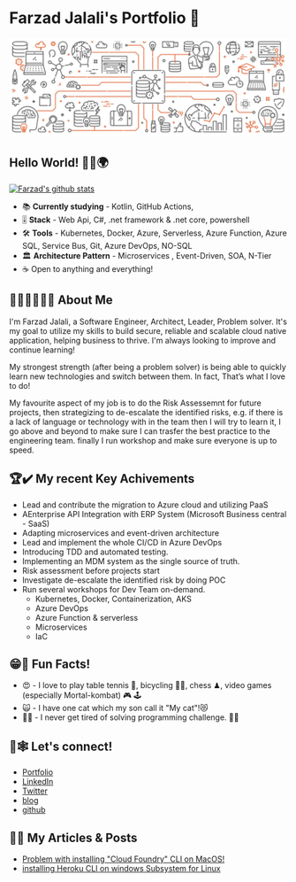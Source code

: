 # Farzad Jalali's Portfolio  📇

![Banner Image](https://raw.githubusercontent.com/farzad-cv/farzad-cv.github.io/main/what-is-container-orchestration.jpg)
## Hello World! 🙋‍♂️🌍

[![Farzad's github stats](https://github-readme-stats.vercel.app/api?username=Farzad-Jalali&&hide=stars,contribs,issues&show_icons=true&bg_color=f4f7f7&title_color=65c0ba&icon_color=ffbd39&text_color=216583)](https://github.com/Farzad-Jalali/github-readme-stats)

- 📚 **Currently studying** - Kotlin, GitHub Actions,
- 🎚 **Stack** - Web Api, C#, .net framework & .net core, powershell
- 🛠 **Tools** -  Kubernetes, Docker, Azure, Serverless, Azure Function, Azure SQL, Service Bus, Git, Azure DevOps, NO-SQL
- 🏛 **Architecture Pattern** - Microservices , Event-Driven, SOA, N-Tier
- ☕ Open to anything and everything!

## 🧑‍💻🕵️‍♂️👨‍🔬 About Me

I'm Farzad Jalali, a Software Engineer, Architect, Leader, Problem solver. It's my goal to utilize my skills to build secure, reliable and scalable cloud native application, helping business to thrive. I'm always looking to improve and continue learning!

My strongest strength (after being a problem solver) is being able to quickly learn new
technologies and switch between them. In fact, That’s what I love to do!

My favourite aspect of my job is to do the Risk Assessemnt for future projects, then strategizing to de-escalate the identified risks, e.g. if there is a lack of language or technology with in the team then I will try to learn it, I go above and beyond to make sure I can trasfer the best practice to the engineering team. finally I run workshop and make sure everyone is up to speed.

## 🏆✔️ My recent Key Achivements

* Lead and contribute the migration to Azure cloud and utilizing PaaS
* AEnterprise API Integration with ERP System (Microsoft Business central - SaaS)
* Adapting microservices and event-driven architecture
* Lead and implement the whole CI/CD in Azure DevOps
* Introducing TDD and automated testing.
* Implementing an MDM system as the single source of truth.
* Risk assessment before projects start
* Investigate de-escalate the identified risk by doing POC
* Run several workshops for Dev Team on-demand.
    * Kubernetes, Docker, Containerization, AKS
    * Azure DevOps
    * Azure Function & serverless
    * Microservices
    * IaC


## 😁🎉 Fun Facts! 

* 😍 - I love to play table tennis 🏓, bicycling 🚴‍♂️,  chess ♟, video games (especially Mortal-kombat) 🎮 🕹
* 🙀 - I have one cat which my son call it "My cat"!😻
* 👨‍💻 - I never get tired of solving programming challenge. 🧩🤨



## 🤝🕸 Let's connect!
- [Portfolio](http://portfolio.farzad.me.uk/)
- [LinkedIn](https://www.linkedin.com/in/FarzadJalali/)
- [Twitter](https://www.twitter.com/FarzadJalali/) 
- [blog](https://blog.Jalali.co.uk)
- [github](https://github.com/Farzad-Jalali)

## 📝📑 My Articles & Posts
- [Problem with installing "Cloud Foundry" CLI on MacOS!](https://blog.jalali.co.uk/2020/11/problem-with-installing-cloud-foundry.html)
- [installing Heroku CLI on windows Subsystem for Linux](https://blog.jalali.co.uk/2020/05/installing-heroku-cli-on-windows.html)

